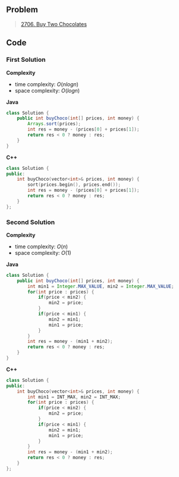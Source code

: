 ## Problem

> [2706. Buy Two Chocolates](https://leetcode.cn/problems/buy-two-chocolates/)

## Code

### First Solution

**Complexity**

- time complexity: $O(nlogn)$
- space complexity: $O(logn)$

**Java**

```java
class Solution {
    public int buyChoco(int[] prices, int money) {
        Arrays.sort(prices);
        int res = money - (prices[0] + prices[1]);
        return res < 0 ? money : res;
    }
}
```

**C++**

```c++
class Solution {
public:
    int buyChoco(vector<int>& prices, int money) {
        sort(prices.begin(), prices.end());
        int res = money - (prices[0] + prices[1]);
        return res < 0 ? money : res;
    }
};
```

### Second Solution

**Complexity**

- time complexity: $O(n)$
- space complexity: $O(1)$

**Java**

```java
class Solution {
    public int buyChoco(int[] prices, int money) {
        int min1 = Integer.MAX_VALUE, min2 = Integer.MAX_VALUE;
        for(int price : prices) {
            if(price < min2) {
                min2 = price;
            }
            if(price < min1) {
                min2 = min1;
                min1 = price;
            }
        }
        int res = money - (min1 + min2);
        return res < 0 ? money : res;
    }
}
```

**C++**

```c++
class Solution {
public:
    int buyChoco(vector<int>& prices, int money) {
        int min1 = INT_MAX, min2 = INT_MAX;
        for(int price : prices) {
            if(price < min2) {
                min2 = price;
            }
            if(price < min1) {
                min2 = min1;
                min1 = price;
            }
        }
        int res = money - (min1 + min2);
        return res < 0 ? money : res;
    }
};
```

